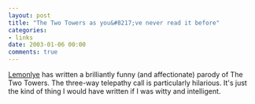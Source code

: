 ```yaml
---
layout: post
title: "The Two Towers as you&#8217;ve never read it before"
categories:
- links
date: 2003-01-06 00:00
comments: true
---
```


<p><a href="http://www.livejournal.com/talkread.bml?journal=lemonlye&itemid=19097" title="A brilliant parody of The Two Towers">Lemonlye</a> has written a brilliantly funny (and affectionate) parody of The Two Towers. The three-way telepathy call is particularly hilarious. It's just the kind of thing I would have written if I was witty and intelligent.</p>



